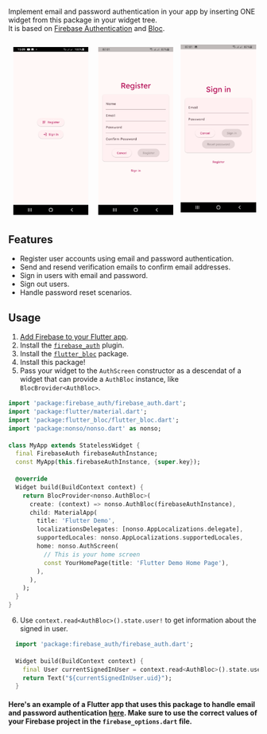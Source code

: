Implement email and password authentication in your app by inserting ONE widget from this package in your widget tree.  
It is based on [Firebase Authentication](https://firebase.google.com/docs/auth) and [Bloc](https://bloclibrary.dev/).

<img alt="auth_options" src="https://raw.githubusercontent.com/ahmedsameha1/nonso/main/screenshots/auth_options.png" width="30%" hspace="10" vspace="5"><img alt="register" src="https://raw.githubusercontent.com/ahmedsameha1/nonso/main/screenshots/register.png" width="30%" hspace="10" vspace="5"><img alt="sign_in" src="https://raw.githubusercontent.com/ahmedsameha1/nonso/main/screenshots/sign_in.png" width="30%" hspace="5" vspace="10">

## Features

- Register user accounts using email and password authentication.
- Send and resend verification emails to confirm email addresses.
- Sign in users with email and password.
- Sign out users.
- Handle password reset scenarios.

## Usage

1. [Add Firebase to your Flutter app](https://firebase.google.com/docs/flutter/setup?platform=ios).
2. Install the [`firebase_auth`](https://pub.dev/packages/firebase_auth) plugin.
3. Install the [`flutter_bloc`](https://pub.dev/packages/flutter_bloc) package.
4. Install this package!
5. Pass your widget to the `AuthScreen` constructor as a descendat of a widget that can provide a `AuthBloc` instance, like `BlocBrovider<AuthBloc>`.
```dart
import 'package:firebase_auth/firebase_auth.dart';
import 'package:flutter/material.dart';
import 'package:flutter_bloc/flutter_bloc.dart';
import 'package:nonso/nonso.dart' as nonso;

class MyApp extends StatelessWidget {
  final FirebaseAuth firebaseAuthInstance;
  const MyApp(this.firebaseAuthInstance, {super.key});

  @override
  Widget build(BuildContext context) {
    return BlocProvider<nonso.AuthBloc>(
      create: (context) => nonso.AuthBloc(firebaseAuthInstance),
      child: MaterialApp(
        title: 'Flutter Demo',
        localizationsDelegates: [nonso.AppLocalizations.delegate],
        supportedLocales: nonso.AppLocalizations.supportedLocales,
        home: nonso.AuthScreen(
          // This is your home screen
          const YourHomePage(title: 'Flutter Demo Home Page'),
        ),
      ),
    );
  }
}
```
6. Use `context.read<AuthBloc>().state.user!` to get information about the signed in user.
```dart
  import 'package:firebase_auth/firebase_auth.dart';

  Widget build(BuildContext context) {
    final User currentSignedInUser = context.read<AuthBloc>().state.user!;
    return Text("${currentSignedInUser.uid}");
  }
```

#### Here's an example of a Flutter app that uses this package to handle email and password authentication [here](https://github.com/ahmedsameha1/nonso/tree/main/example). Make sure to use the correct values of your Firebase project in the `firebase_options.dart` file.
